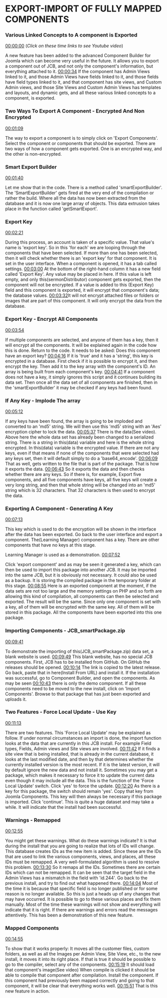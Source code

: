 # EXPORT-IMPORT OF FULLY MAPPED COMPONENTS

### Various Linked Concepts to A component is Exported 

[00:00:00](https://www.youtube.com/watch?v=lkE0ZiSWufg&list=PLQRGFI8XZ_wtGvPQZWBfDzzlERLQgpMRE&t=00h00m00s)
(_Click on these time links to see Youtube video_)
 
A new feature has been added to the advanced Component Builder for Joomla which can become very useful in the future. It allows you to export a component out of JCB, and not only the component's information, but everything attached to it. [00:00:34](https://www.youtube.com/watch?v=lkE0ZiSWufg&list=PLQRGFI8XZ_wtGvPQZWBfDzzlERLQgpMRE&t=00h00m34s) If the component has Admin Views linked to it, and those Admin Views have fields linked to it, and those fields have field types linked to it, and that component has site views, and Custom Admin views, and those Site Views and Custom Admin Views has templates and layouts, and dynamic gets, and all these various linked concepts to a component, is exported. 
 
### Two Ways To Export A Component - Encrypted And Non Encrypted

[00:01:09](https://www.youtube.com/watch?v=lkE0ZiSWufg&list=PLQRGFI8XZ_wtGvPQZWBfDzzlERLQgpMRE&t=00h01m09s)
 
The way to export a component is to simply click on 'Export Components'. Select the component or components that should be exported. There are two ways of how a component gets exported. One is an encrypted way, and the other is non-encrypted. 

### Smart Export Builder

[00:01:40](https://www.youtube.com/watch?v=lkE0ZiSWufg&list=PLQRGFI8XZ_wtGvPQZWBfDzzlERLQgpMRE&t=00h01m40s)
 
Let me show that in the code. There is a method called 'smartExportBuilder'. The 'SmartExportBuilder' gets fired at the very end of the compilation or rather the build. Where all the data has now been extracted from the database and it is now one large array of objects. This data extrusion takes place in the function called 'getSmartExport'. 

### Export Key

[00:02:21](https://www.youtube.com/watch?v=lkE0ZiSWufg&list=PLQRGFI8XZ_wtGvPQZWBfDzzlERLQgpMRE&t=00h02m21s)

During this process, an account is taken of a specific value. That value's name is 'export key'. So in this 'for each' we are looping through the components that have been selected. If more than one has been selected, then it will check whether there is an 'export key' for that component. It is set in the user interface. When a component is opened, it has a tab called settings. [00:03:00](https://www.youtube.com/watch?v=lkE0ZiSWufg&list=PLQRGFI8XZ_wtGvPQZWBfDzzlERLQgpMRE&t=00h03m00s) At the bottom of the right-hand column it has a new field called 'Export Key'. Any value may be placed in here. If this value is left empty, and only this(sermonDistributor) component gets exported, then the component will not be encrypted. If a value is added to this (Export Key) field and this component is exported, it will encrypt that component's data; the database values. [00:03:32](https://www.youtube.com/watch?v=lkE0ZiSWufg&list=PLQRGFI8XZ_wtGvPQZWBfDzzlERLQgpMRE&t=00h03m32s)It will not encrypt attached files or folders or images that are part of this component. It will only encrypt the data from the database. 

### Export Key - Encrypt All Components

[00:03:54](https://www.youtube.com/watch?v=lkE0ZiSWufg&list=PLQRGFI8XZ_wtGvPQZWBfDzzlERLQgpMRE&t=00h03m54s)

 If multiple components are selected, and anyone of them has a key, then it will encrypt all the components. It will be explained again in the code how this is done. Return to the code. It needs to be asked: Does this component have an export key? [00:04:16](https://www.youtube.com/watch?v=lkE0ZiSWufg&list=PLQRGFI8XZ_wtGvPQZWBfDzzlERLQgpMRE&t=00h04m16s) If it is 'true' and it has a 'string', this key is encrypted in a database. First check if it is possible to encrypt it, and then encrypt the key. Then add it to the key array with the component's ID. An array is being built from each component's key. [00:04:41](https://www.youtube.com/watch?v=lkE0ZiSWufg&list=PLQRGFI8XZ_wtGvPQZWBfDzzlERLQgpMRE&t=00h04m41s) If a component does not have a key, it simply ignores this script and it continues building its data set. Then once all the data set of all components are finished, then in the 'smartExportBuilder' it may be checked if any keys had been found.  

### If Any Key - Implode The array

[00:05:12](https://www.youtube.com/watch?v=lkE0ZiSWufg&list=PLQRGFI8XZ_wtGvPQZWBfDzzlERLQgpMRE&t=00h05m12s)

If any keys have been found, the array is going to be imploded and converted to an 'md5' string. We will then use this 'md5' string with an 'Aes' encryption cipher to lock the data. [00:05:37](https://www.youtube.com/watch?v=lkE0ZiSWufg&list=PLQRGFI8XZ_wtGvPQZWBfDzzlERLQgpMRE&t=00h05m37s) There is the data(See video). Above here the whole data set has already been changed to a serialized string. There is a string in this(data) variable and here is the whole string encrypted. In this(data) variable is the encrypted value. If there are not any keys, even if that means if none of the components that were selected had any keys set, then it will default simply to do a 'base64_encode'. [00:06:09](https://www.youtube.com/watch?v=lkE0ZiSWufg&list=PLQRGFI8XZ_wtGvPQZWBfDzzlERLQgpMRE&t=00h06m09s) That as well, gets written to the file that is part of the package. That is how it exports the data. [00:06:43](https://www.youtube.com/watch?v=lkE0ZiSWufg&list=PLQRGFI8XZ_wtGvPQZWBfDzzlERLQgpMRE&t=00h06m43s) So it exports the data and then checks whether there are any keys. So if there is, for example, Export five components, and all five components have keys, all five keys will create a very long string, and then that whole string will be changed into an 'md5' string which is 32 characters. That 32 characters is then used to encrypt the data.

### Exporting A Component - Generating A Key

[00:07:13](https://www.youtube.com/watch?v=lkE0ZiSWufg&list=PLQRGFI8XZ_wtGvPQZWBfDzzlERLQgpMRE&t=00h07m13s)

This key which is used to do the encryption will be shown in the interface after the data has been exported. Go back to the user interface and export a component. The(Learning Manager) component has a key. There are other components that have no keys at this stage.

 Learning Manager is used as a demonstration. [00:07:52](https://www.youtube.com/watch?v=lkE0ZiSWufg&list=PLQRGFI8XZ_wtGvPQZWBfDzzlERLQgpMRE&t=00h07m52s)

Click 'export component' and as may be seen it generated a key, which can then be used to import this package into another JCB. It may be imported into the same JCB, but it is obviously not necessary. It could also be used as a backup.  It is storing the compiled package in the temporary folder at this stage. [00:08:55](https://www.youtube.com/watch?v=lkE0ZiSWufg&list=PLQRGFI8XZ_wtGvPQZWBfDzzlERLQgpMRE&t=00h08m55s) Here is an exported component at the moment, if the data sets are not too large and the memory settings on PHP and so forth are allowing this kind of compilation, all components can then be selected and exported. The result will be the same. Since only one component is set with a key, all of them will be encrypted with the same key. All of them will be stored in this package. All the components have been exported into this one package. 

### Importing Components - JCB_smartPackage.zip

[00:09:41](https://www.youtube.com/watch?v=lkE0ZiSWufg&list=PLQRGFI8XZ_wtGvPQZWBfDzzlERLQgpMRE&t=00h09m41s)

To demonstrate the importing of this(JCB_smartPackage.zip) data set, a blank website is used. [00:09:49](https://www.youtube.com/watch?v=lkE0ZiSWufg&list=PLQRGFI8XZ_wtGvPQZWBfDzzlERLQgpMRE&t=00h09m49s) This blank website, has no special JCB components. First, JCB has to be installed from GitHub. On GitHub the releases should be opened. [00:10:14](https://www.youtube.com/watch?v=lkE0ZiSWufg&list=PLQRGFI8XZ_wtGvPQZWBfDzzlERLQgpMRE&t=00h10m14s) The link is copied to the latest release. Go back, paste that in here(Install From URL) and install it. If the installation was successful, go to Component Builder, and open the components. As may be seen [00:10:43](https://www.youtube.com/watch?v=lkE0ZiSWufg&list=PLQRGFI8XZ_wtGvPQZWBfDzzlERLQgpMRE&t=00h10m43s) there is only the demo component. If all these components need to be moved to the new install, click on 'Import Components'. Browse to that package that has just been exported and uploads it.

 
### Two Features - Force Local Update - Use Key

[00:11:13](https://www.youtube.com/watch?v=lkE0ZiSWufg&list=PLQRGFI8XZ_wtGvPQZWBfDzzlERLQgpMRE&t=00h11m13s) 

There are two features. This 'Force Local Update' may be explained as follow. If under normal circumstances an import is done, the import function looks at the data that are currently in this JCB install. For example Field types, Fields, Admin views and Site views are involved. [00:11:42](https://www.youtube.com/watch?v=lkE0ZiSWufg&list=PLQRGFI8XZ_wtGvPQZWBfDzzlERLQgpMRE&t=00h11m42s) If it finds a site view that is being installed, that is already in the current database, it looks at the last modified date, and then by that determines whether the currently installed version is the most recent. If it is the latest version, it will by default ignore the new data and not install it. Sometimes you may get a package, which makes it necessary to force it to update the current data even though it may include all the data. This is the function of the 'Force Local Update' switch. Click 'yes' to force the update. [00:12:20](https://www.youtube.com/watch?v=lkE0ZiSWufg&list=PLQRGFI8XZ_wtGvPQZWBfDzzlERLQgpMRE&t=00h12m20s) As there is a key for this package, the switch should remain 'yes'. Copy that key from Joomla Components. This key will then always be necessary if this package is imported. Click 'continue'. This is quite a huge dataset and may take a while. It will indicate that the install had been successful.

### Warnings - Remapped

[00:12:55](https://www.youtube.com/watch?v=lkE0ZiSWufg&list=PLQRGFI8XZ_wtGvPQZWBfDzzlERLQgpMRE&t=00h12m55s)

You might get these warnings. What do these warnings indicate? It is that during the install that you are going to realize that lots of IDs will change. This database creates IDs as the new item is added. Since these are the IDs that are used to link the various components, views, and places, all these IDs must be remapped. A very well-formulated algorithm is used to resolve this problem. [00:13:30](https://www.youtube.com/watch?v=lkE0ZiSWufg&list=PLQRGFI8XZ_wtGvPQZWBfDzzlERLQgpMRE&t=00h13m30s) So it remaps all the IDs. Sometimes there are certain IDs which can not be remapped. It can be seen that the target field in the Admin Views has a mismatch in the field with 'id.244'. Go back to the previous install, and try to find out what happened there. [00:14:04](https://www.youtube.com/watch?v=lkE0ZiSWufg&list=PLQRGFI8XZ_wtGvPQZWBfDzzlERLQgpMRE&t=00h14m04s) Most of the time it is because that specific field is no longer published or for some reason is no longer available. So this is just a heads up of any changes that may have occurred. It is possible to go to these various places and fix them manually. Most of the time these warnings will not show and everything will indicate that it is right. If there are warnings and errors read the messages attentively. This has been a demonstration of this new feature.  

### Mapped Components

[00:14:55](https://www.youtube.com/watch?v=lkE0ZiSWufg&list=PLQRGFI8XZ_wtGvPQZWBfDzzlERLQgpMRE&t=00h14m55s)
 
To show that it works properly: It moves all the customer files, custom folders, as well as all the Images per Admin View, Site View, etc., to the new install, it moves it into its right place. If that is true it should be possible to go to the compiler, select any of the components. [00:15:19](https://www.youtube.com/watch?v=lkE0ZiSWufg&list=PLQRGFI8XZ_wtGvPQZWBfDzzlERLQgpMRE&t=00h15m19s) It should load that component's image(See video) When compile is clicked it should be able to compile that component after compilation. Install the component. If this component had previously been mapped correctly and going to that component, it will be clear that everything works well. [00:15:51](https://www.youtube.com/watch?v=lkE0ZiSWufg&list=PLQRGFI8XZ_wtGvPQZWBfDzzlERLQgpMRE&t=00h15m51s) That is this new feature in action.
